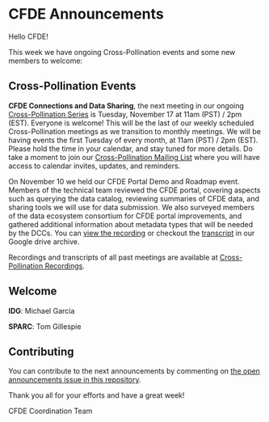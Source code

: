 # CFDE Announcements

Hello CFDE!

This week we have ongoing Cross-Pollination events and some new members to welcome:

## Cross-Pollination Events

**CFDE Connections and Data Sharing**, the next meeting in our ongoing [Cross-Pollination Series](https://docs.google.com/spreadsheets/d/1hQAeOLkivUZZnwZ_KxfGw3neezMaWbrPk9nnFiKfQGA/edit?usp=sharing) is Tuesday, November 17 at 11am (PST) / 2pm (EST). Everyone is welcome!  This will be the last of our weekly scheduled Cross-Pollination meetings as we transition to monthly meetings. We will be having events the first Tuesday of every month, at 11am (PST) / 2pm (EST). Please hold the time in your calendar, and stay tuned for more details.  Do take a moment to join our [Cross-Pollination Mailing List](https://crosspollinationevents.groups.io/g/main) where you will have access to calendar invites, updates, and reminders. 

On November 10 we held our CFDE Portal Demo and Roadmap event. Members of the technical team reviewed the CFDE portal, covering aspects such as querying the data catalog, reviewing summaries of CFDE data, and sharing tools we will use for data submission. We also surveyed members of the data ecosystem consortium for CFDE portal improvements, and gathered additional information about metadata types that will be needed by the DCCs. You can [view the recording](https://drive.google.com/file/d/1VswjjZaq3Pv2_3fgJJz7NSlVRfoK6dAK/view?usp=sharing) or checkout the [transcript](https://drive.google.com/file/d/1GFkvlBOEoCaZ7Tx7nPkVfQRGzCZu6pKu/view?usp=sharing) in our Google drive archive.

Recordings and transcripts of all past meetings are available at [Cross-Pollination Recordings](https://drive.google.com/drive/folders/1_gGAUBzA5uigfwnK2S3plC309Ddt9HYT?usp=sharing).

## Welcome

**IDG**: Michael Garcia

**SPARC**: Tom Gillespie

## Contributing

You can contribute to the next announcements by commenting on [the open announcements issue in this repository](https://github.com/nih-cfde/announcements/issues?utf8=%E2%9C%93&q=is%3Aissue+is%3Aopen+Announcements).

Thank you all for your efforts and have a great week!

CFDE Coordination Team
